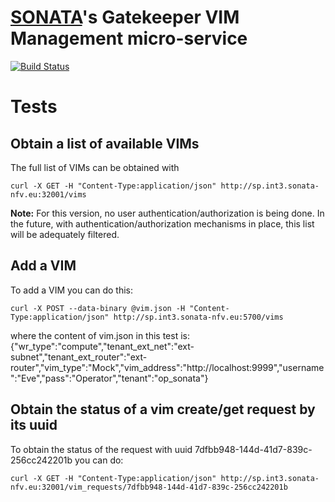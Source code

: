 # [SONATA](http://www.sonata-nfv.eu)'s Gatekeeper VIM Management micro-service
[![Build Status](http://jenkins.sonata-nfv.eu/buildStatus/icon?job=son-gkeeper)](http://jenkins.sonata-nfv.eu/job/son-gkeeper)

# Tests

## Obtain a list of available VIMs
The full list of VIMs can be obtained with

```curl -X GET -H "Content-Type:application/json" http://sp.int3.sonata-nfv.eu:32001/vims```

**Note:** For this version, no user authentication/authorization is being done. In the future, with authentication/authorization mechanisms in place, this list will be adequately filtered.


## Add a VIM 
To add a VIM you can do this:

```curl -X POST --data-binary @vim.json -H "Content-Type:application/json" http://sp.int3.sonata-nfv.eu:5700/vims```

  where the content of vim.json in this test is:
  {"wr_type":"compute","tenant_ext_net":"ext-subnet","tenant_ext_router":"ext-router","vim_type":"Mock","vim_address":"http://localhost:9999","username":"Eve","pass":"Operator","tenant":"op_sonata"} 


## Obtain the status of a vim create/get request by its uuid
To obtain the status of the request with uuid 7dfbb948-144d-41d7-839c-256cc242201b you can do:

```curl -X GET -H "Content-Type:application/json" http://sp.int3.sonata-nfv.eu:32001/vim_requests/7dfbb948-144d-41d7-839c-256cc242201b```



